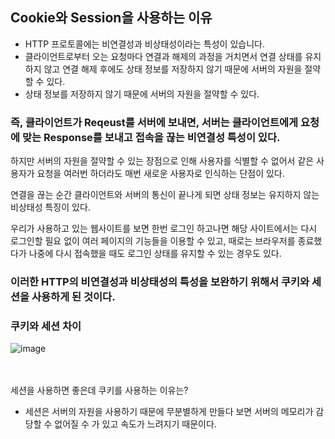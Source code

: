 ## Cookie와 Session을 사용하는 이유
- HTTP 프로토콜에는 비연결성과 비상태성이라는 특성이 있습니다. </br>
- 클라이언트로부터 오는 요청마다 연결과 해제의 과정을 거치면서 연결 상태를 유지하지 않고 연결 해제 후에도 상태 정보를 저장하지 않기 때문에 서버의 자원을 절약할 수 있다. </br>
- 상태 정보를 저장하지 않기 때문에 서버의 자원을 절약할 수 있다.

### 즉, 클라이언트가 Reqeust를 서버에 보내면, 서버는 클라이언트에게 요청에 맞는 Response를 보내고 접속을 끊는 비연결성 특성이 있다. </br>

하지만 서버의 자원을 절약할 수 있는 장점으로 인해 사용자를 식별할 수 없어서 같은 사용자가 요청을 여러번 하더라도 매번 새로운 사용자로 인식하는 단점이 있다. </br>

연결을 끊는 순간 클라이언트와 서버의 통신이 끝나게 되면 상태 정보는 유지하지 않는 비상태성 특징이 있다. </br>

우리가 사용하고 있는 웹사이트를 보면 한번 로그인 하고나면 해당 사이트에서는 다시 로그인할 필요 없이 여러 페이지의 기능들을 이용할 수 있고, 때로는 브라우저를 종료했다가 나중에 다시 접속했을 때도 로그인 상태를 유지할 수 있는 경우도 있다. </br>

### 이러한 HTTP의 비연결성과 비상태성의 특성을 보완하기 위해서 쿠키와 세션을 사용하게 된 것이다. </br>


### 쿠키와 세션 차이
![image](https://user-images.githubusercontent.com/58407737/218051258-aeeb537e-997f-4beb-bfb4-1f8de18b8fd8.png)

</br></br> 
세션을 사용하면 좋은데 쿠키를 사용하는 이유는?
- 세션은 서버의 자원을 사용하기 때문에 무분별하게 만들다 보면 서버의 메모리가 감당할 수 없어질 수 가 있고 속도가 느려지기 때문이다.  </br> 



